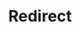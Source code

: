 ﻿---
layout: src/layouts/Redirect.astro
title: Redirect
redirect: https://yamldoc.liuyan.wang/docs/octopus-rest-api/cli/octopus-account-gcp-list
pubDate:  2023-01-01
navSearch: false
navSitemap: false
navMenu: false
---
